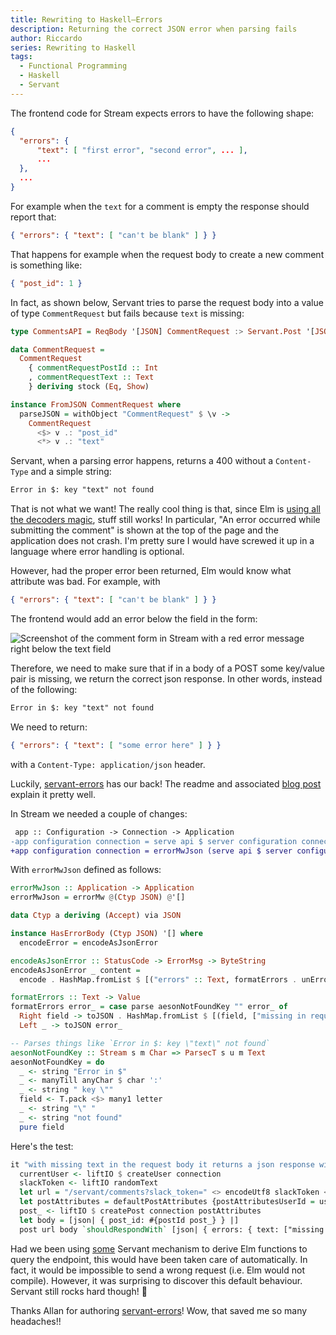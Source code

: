 ```yaml
---
title: Rewriting to Haskell–Errors
description: Returning the correct JSON error when parsing fails
author: Riccardo
series: Rewriting to Haskell
tags:
  - Functional Programming
  - Haskell
  - Servant
---
```


The frontend code for Stream expects errors to have the following shape:

```json
{
  "errors": {
      "text": [ "first error", "second error", ... ],
      ...
  },
  ...
}
```

For example when the `text` for a comment is empty the response should report that:

```json
{ "errors": { "text": [ "can't be blank" ] } }
```

That happens for example when the request body to create a new comment is something like:

```json
{ "post_id": 1 }
```

In fact, as shown below, Servant tries to parse the request body into a value of type `CommentRequest` but fails because `text` is missing:

```hs
type CommentsAPI = ReqBody '[JSON] CommentRequest :> Servant.Post '[JSON] Response

data CommentRequest =
  CommentRequest
    { commentRequestPostId :: Int
    , commentRequestText :: Text
    } deriving stock (Eq, Show)

instance FromJSON CommentRequest where
  parseJSON = withObject "CommentRequest" $ \v ->
    CommentRequest
      <$> v .: "post_id"
      <*> v .: "text"
```

Servant, when a parsing error happens, returns a 400 without a `Content-Type` and a simple string:

```md
Error in $: key "text" not found
```

That is not what we want! The really cool thing is that, since Elm is [using all the decoders magic](https://guide.elm-lang.org/effects/json.html), stuff still works! In particular, "An error occurred while submitting the comment" is shown at the top of the page and the application does not crash. I'm pretty sure I would have screwed it up in a language where error handling is optional.

However, had the proper error been returned, Elm would know what attribute was bad. For example, with

```json
{ "errors": { "text": [ "can't be blank" ] } }
```

The frontend would add an error below the field in the form:

![Screenshot of the comment form in Stream with a red error message right below the text field](/images/elm-comment-error.png)

Therefore, we need to make sure that if in a body of a POST some key/value pair is missing, we return the correct json response. In other words, instead of the following:

```md
Error in $: key "text" not found
```

We need to return:

```json
{ "errors": { "text": [ "some error here" ] } }
```

with a `Content-Type: application/json` header.

Luckily, [servant-errors](https://github.com/epicallan/servant-errors) has our back! The readme and associated [blog post](https://lukwagoallan.com/posts/unifying-servant-server-error-responses) explain it pretty well.

In Stream we needed a couple of changes:

```diff
 app :: Configuration -> Connection -> Application
-app configuration connection = serve api $ server configuration connection
+app configuration connection = errorMwJson (serve api $ server configuration connection)
```

With `errorMwJson` defined as follows:

```hs
errorMwJson :: Application -> Application
errorMwJson = errorMw @(Ctyp JSON) @'[]

data Ctyp a deriving (Accept) via JSON

instance HasErrorBody (Ctyp JSON) '[] where
  encodeError = encodeAsJsonError

encodeAsJsonError :: StatusCode -> ErrorMsg -> ByteString
encodeAsJsonError _ content =
  encode . HashMap.fromList $ [("errors" :: Text, formatErrors . unErrorMsg $ content)]

formatErrors :: Text -> Value
formatErrors error_ = case parse aesonNotFoundKey "" error_ of
  Right field -> toJSON . HashMap.fromList $ [(field, ["missing in request body" :: Text])]
  Left _ -> toJSON error_

-- Parses things like `Error in $: key \"text\" not found`
aesonNotFoundKey :: Stream s m Char => ParsecT s u m Text
aesonNotFoundKey = do
  _ <- string "Error in $"
  _ <- manyTill anyChar $ char ':'
  _ <- string " key \""
  field <- T.pack <$> many1 letter
  _ <- string "\" "
  _ <- string "not found"
  pure field
```

Here's the test:

```hs
it "with missing text in the request body it returns a json response with errors.test" $ do
  currentUser <- liftIO $ createUser connection
  slackToken <- liftIO randomText
  let url = "/servant/comments?slack_token=" <> encodeUtf8 slackToken <> "&user_id=" <> (BS.pack . show . userId $ currentUser)
  let postAttributes = defaultPostAttributes {postAttributesUserId = userId currentUser}
  post_ <- liftIO $ createPost connection postAttributes
  let body = [json| { post_id: #{postId post_} } |]
  post url body `shouldRespondWith` [json| { errors: { text: ["missing in request body"]} } |] {matchStatus = 400}
```

Had we been using [some](https://hackage.haskell.org/package/servant-elm) Servant mechanism to derive Elm functions to query the endpoint, this would have been taken care of automatically. In fact, it would be impossible to send a wrong request (i.e. Elm would not compile). However, it was surprising to discover this default behaviour. Servant still rocks hard though! 🤘

Thanks Allan for authoring [servant-errors](https://github.com/epicallan/servant-errors)! Wow, that saved me so many headaches!!
